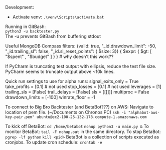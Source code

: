 Development:
* Activate venv: `.\venv\Scripts\activate.bat`

Running in GitBash:  
`python3 -u backtester.py`  
The -u prevents GitBash from buffering stdout


Useful MongoDB Compass filters:
{valid: true, "_id.drawdown_limit": -50, "_id.trailing_sl": false, "_id.sl_reset_points": { $size: 3}}
{ $expr: { $gt: [ "$spent" , "$budget" ] } }  # why doesn't this work??

If PyCharm is truncating test output with ellipsis, reduce the test file size.  PyCharm seems to truncate
output above ~10k lines.

Quick run settings to use for alpha runs:
        signal_exits_only = True
        take_profits = [0.1]  # not used
        stop_losses = [0.1]  # not used
        leverages = [1]
        trailing_sls = [False]
        trail_delays = [False]
        sls = [[[]]]
        multiproc = False
        drawdown_limits = [-100]
        winrate_floor = -1

To connect to Big Bro Backtester (and BetaBot???) on AWS:
Navigate to location of pem file. (~/Documents on Chronos PC)
`ssh -i "alphabot-aws-key-pair.pem" ubuntu@ec2-100-25-132-178.compute-1.amazonaws.com`

To kick off BetaBot:
`cd /home/betabot`
`nohup python3 -u main.py &`
To monitor BetaBot:
`tail -F nohup.out` in the same directory.
To stop BetaBot:
`pgrep -lf python`
`kill <pid>`
BetaBot is a collection of scripts executed as cronjobs.
To update cron schedule:
`crontab -e`

